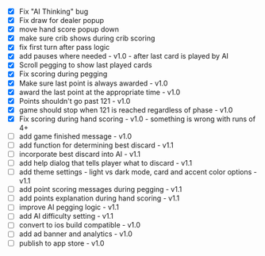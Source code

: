 - [x] Fix "AI Thinking" bug
- [x] Fix draw for dealer popup
- [x] move hand score popup down
- [x] make sure crib shows during crib scoring
- [x] fix first turn after pass logic
- [x] add pauses where needed - v1.0 - after last card is played by AI
- [x] Scroll pegging to show last played cards
- [x] Fix scoring during pegging
- [x] Make sure last point is always awarded - v1.0
- [x] award the last point at the appropriate time - v1.0
- [x] Points shouldn't go past 121 - v1.0
- [x] game should stop when 121 is reached regardless of phase - v1.0
- [x] Fix scoring during hand scoring - v1.0 - something is wrong with runs of 4+
- [ ] add game finished message - v1.0
- [ ] add function for determining best discard - v1.1
- [ ] incorporate best discard into AI - v1.1
- [ ] add help dialog that tells player what to discard - v1.1
- [ ] add theme settings - light vs dark mode, card and accent color options - v1.1
- [ ] add point scoring messages during pegging - v1.1
- [ ] add points explanation during hand scoring - v1.1
- [ ] improve AI pegging logic - v1.1
- [ ] add AI difficulty setting - v1.1
- [ ] convert to ios build compatible - v1.0
- [ ] add ad banner and analytics - v1.0
- [ ] publish to app store - v1.0